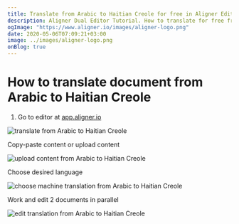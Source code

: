 ```yaml
---
title: Translate from Arabic to Haitian Creole for free in Aligner Editor
description: Aligner Dual Editor Tutorial. How to translate for free from Arabic to Haitian Creole. Aligner is multilingual document management platform. 
ogImage: "https://www.aligner.io/images/aligner-logo.png"
date: 2020-05-06T07:09:21+03:00
image: ../images/aligner-logo.png
onBlog: true
---
```


# How to translate document from Arabic to Haitian Creole

1. Go to editor at [app.aligner.io](https://app.aligner.io "Aligner App web page")

![translate from Arabic to Haitian Creole](../aligner-blank-editor.png "translate from Arabic to Haitian Creole")

Copy-paste content or upload content

![upload content from Arabic to Haitian Creole](../aligner-uploaded-document.png "upload content from Arabic to Haitian Creole")

Choose desired language

![choose machine translation from Arabic to Haitian Creole](../aligner-language-dropdown.png "choose machine translation from Arabic to Haitian Creole")

Work and edit 2 documents in parallel

![edit translation from Arabic to Haitian Creole](../aligner-double-sitded-editor.png "edit translation from Arabic to Haitian Creole")


